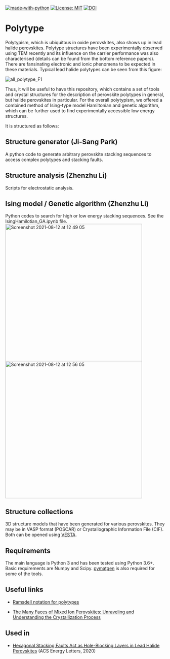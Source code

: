 [![made-with-python](https://img.shields.io/badge/Made%20with-Python-1f425f.svg)](https://www.python.org/)
[![License: MIT](https://img.shields.io/badge/License-MIT-yellow.svg)](https://opensource.org/licenses/MIT)
[![DOI](https://zenodo.org/badge/258219170.svg)](https://zenodo.org/badge/latestdoi/258219170)

# Polytype

Polytypism, which is ubiquitous in oxide perovskites, also shows up in lead halide perovskites. Polytype structures have been experimentally observed using TEM recently and its influence on the carrier performance was also characterised (details can be found from the bottom reference papers). There are fansinating electronic and ionic phenomena to be expected in these materials. Typical lead halide polytypes can be seen from this figure:

![all_polytype_F1](https://user-images.githubusercontent.com/25340554/129134302-8d062153-55fe-4c4a-b642-4abf76af5481.png)

Thus, it will be useful to have this repository, which contains a set of tools and crystal structures for the description of perovskite polytypes in general, but halide perovskites in particular. For the overall polytypism, we offered a combined method of Ising-type model Hamiltonian and genetic algorithm, which can be further used to find experimentally accessible low energy structures.

It is structured as follows:
## Structure generator (Ji-Sang Park)

A python code to generate arbitrary perovskite stacking sequences to access complex polytypes and stacking faults.  
 
## Structure analysis (Zhenzhu Li)
 
Scripts for electrostatic analysis. 

## Ising model / Genetic algorithm (Zhenzhu Li)
 
Python codes to search for high or low energy stacking sequences. See the IsingHamilotian_GA.ipynb file.
<img width="432" alt="Screenshot 2021-08-12 at 12 49 05" src="https://user-images.githubusercontent.com/25340554/129135605-f54948a6-2106-43e2-a953-fcd64e15ff0f.png"><img width="432" alt="Screenshot 2021-08-12 at 12 56 05" src="https://user-images.githubusercontent.com/25340554/129136090-df791b25-e37f-4174-ad00-d49572622bd0.png">


## Structure collections
 
3D structure models that have been generated for various perovskites. They may be in VASP format (POSCAR) or Crystallographic Information File (CIF). Both can be opened using [VESTA](http://jp-minerals.org/vesta/en/).

Requirements
------------

The main language is Python 3 and has been tested using Python 3.6+. Basic requirements are Numpy and Scipy. [pymatgen](www.pymatgen.org) is also required for some of the tools.

Useful links
------------

* [Ramsdell notation for polytypes](https://www.tf.uni-kiel.de/matwis/amat/semi_en/kap_a/basics/ba_1_1.html)

* [The Many Faces of Mixed Ion Perovskites: Unraveling and Understanding the Crystallization Process](https://pubs.acs.org/doi/abs/10.1021/acsenergylett.7b00981) 

Used in
------------

* [Hexagonal Stacking Faults Act as Hole-Blocking Layers in Lead Halide Perovskites](https://pubs.acs.org/doi/10.1021/acsenergylett.0c01124) (ACS Energy Letters, 2020)
